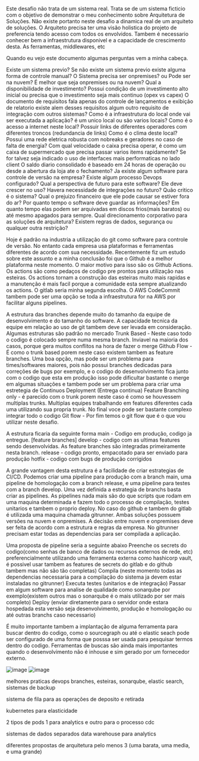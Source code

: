 Este desafio não trata de um sistema real. Trata se de um sistema ficticio com o objetivo de demonstrar o meu conhecimento sobre Arquitetura de Soluções.
Não existe portanto neste desafio a dinamica real de um arquiteto de soluções.
O Arquiteto precisa ter uma visão holistica do projeto de preferencia tendo acesso com todos os envolvidos.
Tambem é necessario conhecer bem a infraestrutura disponivel e a capacidade de crescimento desta. As ferramentas, middlewares, etc 

Quando eu vejo este documento algumas perguntas vem a minha cabeça.

Existe um sistema previo? Se não existe um sistema previo existe alguma forma de controle manual?
O Sistema precisa ser onpremises? ou Pode ser na nuvem?
É melhor que seja onpremises ou na nuvem?
Qual a disponibilidade de investimento?
Possui condição de um investimento alto inicial ou precisa que o investimento seja mais continuo (opex vs capex)
O documento de requisitos fala apenas do controle de lançamentos e exibição de relatorio existe alem desses requisitos algum outro requisito de integração com outros sistemas?
Como é a infraestrutura do local onde vai ser executada a aplicação? é um unico local ou são varios locais?
Como é o acesso a internet neste local? Possuir links de diferentes operadores com diferentes troncos (redundancia de links)
Como é o clima deste local?
Possui uma rede eletrica robusta com nobreaks e geradores no caso de falta de energia?
Com qual velocidade o caixa precisa operar, é como um caixa de supermercado que precisa passar varios items rapidamente? Se for talvez seja indicado o uso de interfaces mais performaticas no lado client
O saldo diario consolidado é baseado em 24 horas de operação ou desde a abertura da loja ate o fechamento?
Ja existe algum software para controle de versão na empresa?
Existe algum processo Devops configurado?
Qual a perspectiva de futuro para este software? Ele deve crescer no uso? Havera necessidade de integrações no futuro?
Quão critico é o sistema? Qual o prejuizo financeiro que ele pode causar se estiver fora do ar? 
Por quanto tempo o software deve guardar as informações? Em quanto tempo elas podem ser arquivadas em discos frios(mais baratos) ou até mesmo apagados para sempre.
Qual direcionamento corporativo para as soluções de arquitetura? Existem regras de dados, segurança ou qualquer outra restrição?


Hoje é padrão na industria a utilização do git como software para controle de versão. 
No entanto cada empresa usa plataformas e ferramentas diferentes de acordo com sua necessidade.
Recentemente fiz um estudo sobre este assunto e a minha conclusão foi que o Github é a melhor plataforma neste momento.
O maior motivo para isso são os Github Actions. Os actions são como pedaços de codigo pre prontos para utilização nas esteiras.
Os actions tornam a construção das esteiras muito mais rapidas e a manutenção é mais facil porque a comunidade esta sempre atualizando os actions.
O gitlab seria minha segunda escolha. O AWS CodeCommit tambem pode ser uma opção se toda a infraestrutura for na AWS por facilitar alguns pipelines.

A estrutura das branches depende muito do tamanho da equipe de desenvolvimento e do tamanho do software. A capacidade tecnica da equipe em relação ao uso de git tambem deve ser levada em consideração.
Algumas estruturas são padrão no mercado
Trunk Based - Neste caso todo o codigo é colocado sempre numa mesma branch. Inviavel na maioria dos casos, porque gera muitos conflitos na hora de fazer o merge
Github Flow - É como o trunk based porem neste caso existem tambem as feature branches. Uma boa opção, mas pode ser um problema para times/softwares maiores, pois não possui branches dedicadas para correções de bugs por exemplo, e o codigo do desenvolvimento fica junto com o codigo que esta em produção isso pode dificultar bastante o merge em algumas situações e tambem pode ser um problema para criar uma estretegia de Continuos Deployment (Entrega continua)
Feature Branching only - é parecido com o trunk porem neste caso é como se houvessem multiplas trunks. Multiplas equipes trabalhando em features diferentes cada uma utilizando sua propria trunk. No final voce pode ser bastante complexo integrar todo o codigo
Git flow - Por fim temos o git flow que é o que vou utilizar neste desafio.

A estrutura ficaria da seguinte forma
main - Codigo em produção, codigo ja entregue.
[feature branches]
develop - codigo com as ultimas features sendo desenvolvidas. As feature branches são integradas primeiramente nesta branch.
release - codigo pronto, empacotado para ser enviado para produção
hotfix - codigo com bugs de produção corrigidos

A grande vantagem desta estrutura é a facilidade de criar estrategias de CI/CD. Podemos criar uma pipeline para produção com a branch main, uma pipeline de homologação com a branch release, e uma pipeline para testes com a branch develop.
Uma vez definida a estrategia de branchs basta criar as pipelines. As pipelines nada mais são do que scripts que rodam em uma maquina determinada e fazem todo o processo de compilação, testes unitarios e tambem o proprio deploy. 
No caso do github e tambem do gitlab é utilizada uma maquina chamada gitrunner. Ambas soluções possuem versões na nuvem e onpremises. A decisão entre nuvem e onpremises deve ser feita de acordo com a estrutura e regras da empresa. No gitrunner precisam estar todas as dependencias para ser compilada a aplicação.

Uma proposta de pipeline seria a seguinte abaixo
Preenche os secrets do codigo(como senhas de banco de dados ou recursos externos de rede, etc) preferencialmente utilizando uma ferramenta externa como hashicorp vault, é possivel usar tambem as features de secrets do gitlab e do github tambem mas não são tão completas)
Compila (neste momento todas as dependencias necessaria para a compilação do sistema ja devem estar instaladas no gitrunner)
Executa testes (unitarios e de integração)
Passar em algum software para analise de qualidade como sonarqube por exemplo(existem outros mas o sonarqube é o mais utilizado por ser mais completo)
Deploy (enviar diretamente para o servidor onde estara hospedada esta versão seja desenvolvimento, produção e homologação ou até outras branchs caso necessario)

É muito importante tambem a implantação de alguma ferramenta para buscar dentro do codigo, como o sourcegraph ou até o elastic seach pode ser configurado de uma forma que posssa ser usada para pesquisar termos dentro do codigo. 
Ferramentas de buscas são ainda mais importantes quando o desenvolvimento não é inhouse e sim gerado por um fornecedor externo.



![image](https://github.com/user-attachments/assets/a47e9c91-3d7e-45e6-a2c9-e599fbef5b0a)
![image](https://github.com/user-attachments/assets/6edf9f5f-d9b3-4564-b0a1-8be41b8e5dba)







melhores praticas devops
branches, esteiras, sonarqube, elastic search, 
sistemas de backup

sistema de fila para as operações de deposito e retirada

kubernetes para elasticidade

2 tipos de pods 1 para analytics e outro para o processo
cdc

sistemas de dados separados
data warehouse para analytics

diferentes propostas de arquitetura pelo menos 3 (uma barata, uma media, e uma grande)

